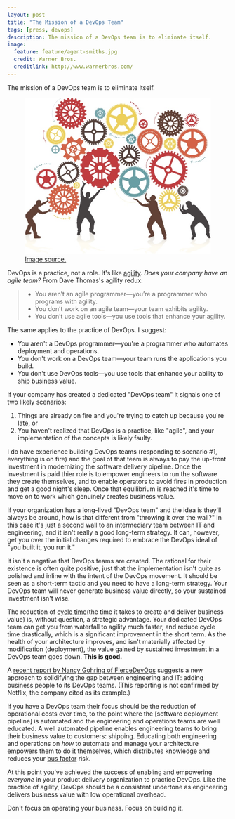 ```yaml
---
layout: post
title: "The Mission of a DevOps Team"
tags: [press, devops]
description: The mission of a DevOps team is to eliminate itself.
image:
  feature: feature/agent-smiths.jpg
  credit: Warner Bros.
  creditlink: http://www.warnerbros.com/
---
```


The mission of a DevOps team is to eliminate itself.

<figure>
    <img src="/images/for-posts/devops-gears-team.jpg" alt="DevOps as a Team (DOaaT)" />
    <figcaption>
        <a href="http://blog.smartbear.com/apm/why-todays-apm-solutions-arent-optimized-for-devops/">Image source.</a>
    </figcaption>
</figure>

DevOps is a practice, not a role. It's like [agility]. _Does your company have an agile team?_ From Dave Thomas's agility redux:

> * You aren’t an agile programmer—you’re a programmer who programs with agility.
> * You don’t work on an agile team—your team exhibits agility.
> * You don’t use agile tools—you use tools that enhance your agility.

The same applies to the practice of DevOps. I suggest:

* You aren't a DevOps programmer—you're a programmer who automates deployment and operations.
* You don't work on a DevOps team—your team runs the applications you build.
* You don't use DevOps tools—you use tools that enhance your ability to ship business value.

If your company has created a dedicated "DevOps team" it signals one of two likely scenarios:

1. Things are already on fire and you're trying to catch up because you're late, or
2. You haven't realized that DevOps is a practice, like "agile", and your implementation of the concepts is likely faulty.

I do have experience building DevOps teams (responding to scenario #1, everything is on fire) and the goal of that team is always to pay the up-front investment in modernizing the software delivery pipeline. Once the investment is paid thier role is to empower engineers to run the software they create themselves, and to enable operators to avoid fires in production and get a good night's sleep. Once that equilibrium is reached it's time to move on to work which genuinely creates business value.

If your organization has a long-lived "DevOps team" and the idea is they'll always be around, how is that different from "throwing it over the wall?" In this case it's just a second wall to an intermediary team between IT and engineering, and it isn't really a good long-term strategy. It can, however, get you over the initial changes required to embrace the DevOps ideal of "you built it, you run it."

It isn't a negative that DevOps teams are created. The rational for their existence is often quite positive, just that the implementation isn't quite as polished and inline with the intent of the DevOps movement. It should be seen as a short-term tactic and you need to have a long-term strategy. Your DevOps team will never generate business value directly, so your sustained investment isn't wise.

The reduction of [cycle time](the time it takes to create and deliver business value) is, without question, a strategic advantage. Your dedicated DevOps team can get you from waterfall to agility much faster, and reduce cycle time drastically, which is a significant improvement in the short term. As the health of your architecture improves, and isn't materially affected by modification (deployment), the value gained by sustained investment in a DevOps team goes down. **This is good.**

A [recent report by Nancy Gohring of FierceDevOps](http://www.fiercedevops.com/story/newest-member-your-devops-team-may-be-someone-business/2015-07-16) suggests a new approach to solidifying the gap between engineering and IT: adding business people to its DevOps teams. (This reporting is not confirmed by Netflix, the company cited as its example.)

If you have a DevOps team their focus should be the reduction of operational costs over time, to the point where the [software deployment pipeline] is automated and the engineering and operations teams are well educated. A well automated pipeline enables engineering teams to bring their business value to customers: shipping. Educating both engineering and operations on _how_ to automate and manage your architecture empowers them to do it themselves, which distributes knowledge and reduces your [bus factor] risk.

At this point you've achieved the success of enabling and empowering _everyone_ in your product delivery organization to practice DevOps. Like the practice of agility, DevOps should be a consistent undertone as engineering delivers business value with low operational overhead.

Don't focus on operating your business. Focus on building it.

[agility]: http://pragdave.me/blog/2014/03/04/time-to-kill-agile/
[bus factor]: https://en.wikipedia.org/wiki/Bus_factor
[cycle time]: https://en.wikipedia.org/wiki/Cycle_time_variation
[software delivery pipeline]: https://en.wikipedia.org/wiki/Continuous_delivery